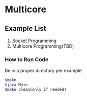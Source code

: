 # Multicore

## Example List

1. Socket Programming
2. Multicore Programming(TBD)

### How to Run Code

Be in a proper directory per example

```bash
$make 
$java Main
$make clean(only if needed)
```
